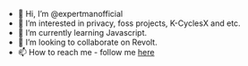 - 👋 Hi, I’m @expertmanofficial
- 👀 I’m interested in privacy, foss projects, K-CyclesX and etc.
- 🌱 I’m currently learning Javascript.
- 💞️ I’m looking to collaborate on Revolt.
- 📫 How to reach me - follow me <a href="https://venera.social/profile/expertmanofficial/profile" rel="me">here</a>

<!---
expertmanofficial/expertmanofficial is a ✨ special ✨ repository because its `README.md` (this file) appears on your GitHub profile.
You can click the Preview link to take a look at your changes.
--->
